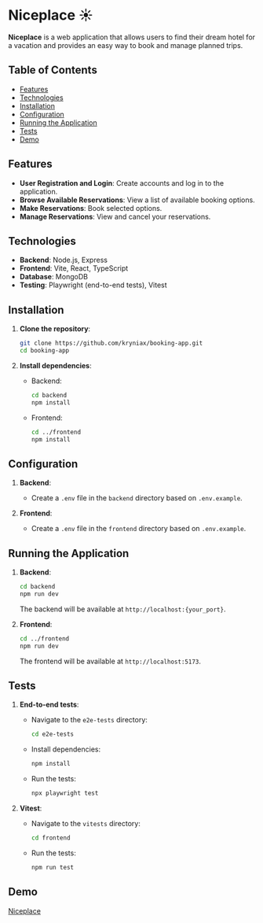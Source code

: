 # Niceplace &#x2600;

**Niceplace** is a web application that allows users to find their dream hotel for a vacation and provides an easy way to book and manage planned trips.

## Table of Contents

- [Features](#features)
- [Technologies](#technologies)
- [Installation](#installation)
- [Configuration](#configuration)
- [Running the Application](#running-the-application)
- [Tests](#tests)
- [Demo](#demo)

## Features

- **User Registration and Login**: Create accounts and log in to the application.
- **Browse Available Reservations**: View a list of available booking options.
- **Make Reservations**: Book selected options.
- **Manage Reservations**: View and cancel your reservations.

## Technologies

- **Backend**: Node.js, Express
- **Frontend**: Vite, React, TypeScript
- **Database**: MongoDB
- **Testing**: Playwright (end-to-end tests), Vitest

## Installation

1. **Clone the repository**:

   ```bash
   git clone https://github.com/kryniax/booking-app.git
   cd booking-app
   ```

2. **Install dependencies**:

   - Backend:

     ```bash
     cd backend
     npm install
     ```

   - Frontend:

     ```bash
     cd ../frontend
     npm install
     ```

## Configuration

1. **Backend**:

   - Create a `.env` file in the `backend` directory based on `.env.example`.

2. **Frontend**:

   - Create a `.env` file in the `frontend` directory based on `.env.example`.

## Running the Application

1. **Backend**:

   ```bash
   cd backend
   npm run dev
   ```

   The backend will be available at `http://localhost:{your_port}`.

2. **Frontend**:

   ```bash
   cd ../frontend
   npm run dev
   ```

   The frontend will be available at `http://localhost:5173`.

## Tests

1. **End-to-end tests**:

   - Navigate to the `e2e-tests` directory:

     ```bash
     cd e2e-tests
     ```

   - Install dependencies:

     ```bash
     npm install
     ```

   - Run the tests:

     ```bash
     npx playwright test
     ```

2. **Vitest**:

   - Navigate to the `vitests` directory:

     ```bash
     cd frontend
     ```

   - Run the tests:

     ```bash
     npm run test
     ```

## Demo

[Niceplace](https://niceplace.onrender.com/)
